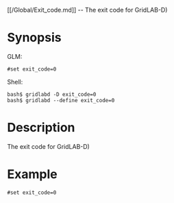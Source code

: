 [[/Global/Exit_code.md]] -- The exit code for GridLAB-D)

# Synopsis
GLM:
~~~
#set exit_code=0
~~~
Shell:
~~~
bash$ gridlabd -D exit_code=0
bash$ gridlabd --define exit_code=0
~~~

# Description

The exit code for GridLAB-D)

# Example

~~~
#set exit_code=0
~~~
